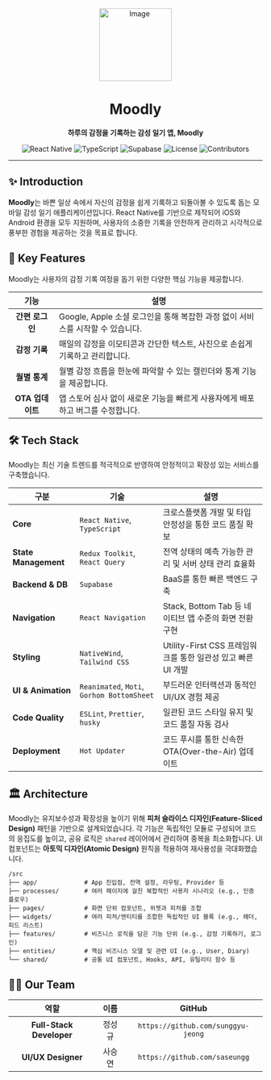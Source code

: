 <div align="center">

<img width="144" height="144" alt="Image" src="https://github.com/user-attachments/assets/c80f8bfb-2fc6-4dab-a7b2-b2c44b86f87c" />

# Moodly

**하루의 감정을 기록하는 감성 일기 앱, Moodly**

<p>
  <img alt="React Native" src="https://img.shields.io/badge/React%20Native-0.79.1-61DAFB?logo=react&logoColor=black"/>
  <img alt="TypeScript" src="https://img.shields.io/badge/TypeScript-5.8.3-3178C6?logo=typescript&logoColor=white"/>
  <img alt="Supabase" src="https://img.shields.io/badge/Supabase-BaaS-3ECF8E?logo=supabase&logoColor=white"/>
  <img alt="License" src="https://img.shields.io/badge/license-MIT-green.svg"/>
  <img alt="Contributors" src="https://img.shields.io/badge/contributors-2-orange.svg"/>
</p>

</div>

---

## ✨ Introduction
**Moodly**는 바쁜 일상 속에서 자신의 감정을 쉽게 기록하고 되돌아볼 수 있도록 돕는 모바일 감성 일기 애플리케이션입니다. React Native를 기반으로 제작되어 iOS와 Android 환경을 모두 지원하며, 사용자의 소중한 기록을 안전하게 관리하고 시각적으로 풍부한 경험을 제공하는 것을 목표로 합니다.

## 🚀 Key Features
Moodly는 사용자의 감정 기록 여정을 돕기 위한 다양한 핵심 기능을 제공합니다.

| 기능 | 설명 |
|:---:|---|
| **간편 로그인** | Google, Apple 소셜 로그인을 통해 복잡한 과정 없이 서비스를 시작할 수 있습니다. |
| **감정 기록** | 매일의 감정을 이모티콘과 간단한 텍스트, 사진으로 손쉽게 기록하고 관리합니다. |
| **월별 통계** | 월별 감정 흐름을 한눈에 파악할 수 있는 캘린더와 통계 기능을 제공합니다. |
| **OTA 업데이트** | 앱 스토어 심사 없이 새로운 기능을 빠르게 사용자에게 배포하고 버그를 수정합니다. |

## 🛠️ Tech Stack
Moodly는 최신 기술 트렌드를 적극적으로 반영하여 안정적이고 확장성 있는 서비스를 구축했습니다.

| 구분 | 기술 | 설명 |
| --- | --- | --- |
| **Core** | `React Native`, `TypeScript` | 크로스플랫폼 개발 및 타입 안정성을 통한 코드 품질 확보 |
| **State Management** | `Redux Toolkit`, `React Query` | 전역 상태의 예측 가능한 관리 및 서버 상태 관리 효율화 |
| **Backend & DB** | `Supabase` | BaaS를 통한 빠른 백엔드 구축 |
| **Navigation**| `React Navigation` | Stack, Bottom Tab 등 네이티브 앱 수준의 화면 전환 구현 |
| **Styling** | `NativeWind`, `Tailwind CSS` | Utility-First CSS 프레임워크를 통한 일관성 있고 빠른 UI 개발 |
| **UI & Animation** | `Reanimated`, `Moti`, `Gorhom BottomSheet` | 부드러운 인터랙션과 동적인 UI/UX 경험 제공 |
| **Code Quality** | `ESLint`, `Prettier`, `husky` | 일관된 코드 스타일 유지 및 코드 품질 자동 검사 |
| **Deployment** | `Hot Updater` | 코드 푸시를 통한 신속한 OTA(Over-the-Air) 업데이트 |

## 🏛️ Architecture
Moodly는 유지보수성과 확장성을 높이기 위해 **피처 슬라이스 디자인(Feature-Sliced Design)** 패턴을 기반으로 설계되었습니다. 각 기능은 독립적인 모듈로 구성되어 코드의 응집도를 높이고, 공유 로직은 `shared` 레이어에서 관리하여 중복을 최소화합니다. UI 컴포넌트는 **아토믹 디자인(Atomic Design)** 원칙을 적용하여 재사용성을 극대화했습니다.

```
/src
├── app/             # App 진입점, 전역 설정, 라우팅, Provider 등
├── processes/       # 여러 페이지에 걸친 복합적인 사용자 시나리오 (e.g., 인증 플로우)
├── pages/           # 화면 단위 컴포넌트, 위젯과 피처를 조합
├── widgets/         # 여러 피처/엔티티를 조합한 독립적인 UI 블록 (e.g., 헤더, 피드 리스트)
├── features/        # 비즈니스 로직을 담은 기능 단위 (e.g., 감정 기록하기, 로그인)
├── entities/        # 핵심 비즈니스 모델 및 관련 UI (e.g., User, Diary)
└── shared/          # 공통 UI 컴포넌트, Hooks, API, 유틸리티 함수 등
```

## 🧑‍💻 Our Team

| 역할 | 이름 | GitHub |
| :---: | :---: | :---: |
| **Full-Stack Developer** |정성규 | `https://github.com/sunggyu-jeong` |
| **UI/UX Designer** |사승연 | `https://github.com/saseungg` |
